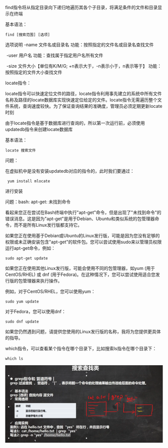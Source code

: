 find指令将从指定目录向下递归地遍历其各个子目录，将满足条件的文件和目录显示在终端

基本语法：

```
find [搜索范围] [选项]
```

选项说明  -name 文件名或目录名   功能：按照指定的文件名或目录名查找文件

​				-user  用户名   功能：查找属于指定用户名所有文件

​				-size 文件大小【单位有K/M/G; +n表示大于，-n表示小于，n表示等于】     功能：按照指定的文件大小查找文件

locate指令：

locate指令可以快速定位文件的路径，locate指令利用事先建立的系统中所有文件名称及路径的locate数据库实现快速定位给定的文件。locate指令无需遍历整个文件系统，查询速度较快。为了保证查询结果的准确度，管理员必须定期更新locate时刻

由于locate指令是基于数据库进行查询的，所以第一次运行前，必须使用updatedb指令来创建locate数据库

基本语法：

```
locate 搜索文件
```

问题：

在虚拟机中是没有安装updatedb对应的指令的，此时我们要通过：

```
 yum install mlocate
```

进行安装

问题：bash: apt-get: 未找到命令

看起来您正在尝试在Bash终端中执行"apt-get"命令，但是出现了"未找到命令"的错误消息。这是因为"apt-get"是用于Debian、Ubuntu和类似系统的包管理器命令，而不是所有Linux发行版都支持它。

如果您正在使用基于Debian或Ubuntu的Linux发行版，可能是因为您没有足够的权限或未正确安装包含"apt-get"的软件包。您可以尝试使用sudo来以管理员权限运行apt-get命令，例如：

```
sudo apt-get update
```

如果您正在使用其他Linux发行版，可能会使用不同的包管理器，如yum (用于CentOS/RHEL) 或 dnf (用于Fedora)。在这种情况下，您可以尝试使用适合您发行版的包管理器来执行操作。

例如，对于CentOS/RHEL，您可以使用yum：

```
sudo yum update
```

对于Fedora，您可以使用dnf：

```
sudo dnf update
```

如果您仍然遇到问题，请提供您使用的Linux发行版的名称，我将为您提供更具体的指导。

which指令，可以查看某个指令在哪个目录下，比如搜索ls指令在哪个目录下：

```
which ls
```

![](../img/Snipaste_2023-08-01_11-59-48.png)